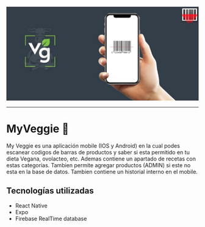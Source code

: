 <p align="center">
  <img src="./screenshots/image.jpg">
</p>

- - -

# MyVeggie 🐄
My Veggie es una aplicación mobile (IOS y Android) en la cual podes escanear codigos de barras de productos y saber si esta permitido en tu dieta Vegana, ovolacteo, etc. Ademas contiene un apartado de
recetas con estas categorias. Tambien permite agregar productos (ADMIN) si este no esta en la base de datos. Tambien contiene un historial interno en el mobile.

## Tecnologías utilizadas
* React Native
* Expo
* Firebase RealTime database
